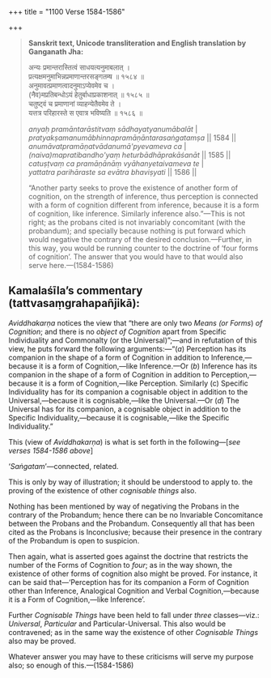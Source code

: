 +++
title = "1100 Verse 1584-1586"

+++
> **Sanskrit text, Unicode transliteration and English translation by Ganganath Jha:** 
>
> अन्यः प्रमान्तरास्तित्वं साधयत्यनुमाबलात् ।  
> प्रत्यक्षमनुमाभिन्नप्रमाणान्तरसङ्गतम्ष ॥ १५८४ ॥  
> अनुमावत्प्रमाणत्वादनुमाऽप्येवमेव च ।  
> (नैव)मप्रतिबन्धोऽयं हेतुर्बाधाप्रकाशनात् ॥ १५८५ ॥  
> चतुष्ट्वं च प्रमाणानां व्याहन्येतैवमेव ते ।  
> यत्तत्र परिहारस्ते स एवात्र भविष्यति ॥ १५८६ ॥ 
>
> *anyaḥ pramāntarāstitvaṃ sādhayatyanumābalāt* \|  
> *pratyakṣamanumābhinnapramāṇāntarasaṅgatamṣa* \|\| 1584 \|\|  
> *anumāvatpramāṇatvādanumā'pyevameva ca* \|  
> *(naiva)mapratibandho'yaṃ heturbādhāprakāśanāt* \|\| 1585 \|\|  
> *catuṣṭvaṃ ca pramāṇānāṃ vyāhanyetaivameva te* \|  
> *yattatra parihāraste sa evātra bhaviṣyati* \|\| 1586 \|\| 
>
> “Another party seeks to prove the existence of another form of cognition, on the strength of inference, thus perception is connected with a form of cognition different from inference, because it is a form of cognition, like inference. Similarly inference also.”—This is not right; as the probans cited is not invariably concomitant (with the probandum); and specially because nothing is put forward which would negative the contrary of the desired conclusion.—Further, in this way, you would be running counter to the doctrine of ‘four forms of cognition’. The answer that you would have to that would also serve here.—(1584-1586)



## Kamalaśīla’s commentary (tattvasaṃgrahapañjikā):

*Aviddhakarṇa* notices the view that “there are only two *Means (or Forms*) *of Cognition*; and there is no *object of Cognition* apart from Specific Individuality and Commonalty (or the Universal)”;—and in refutation of this view, he puts forward the following arguments:—“(*a*) Perception has its companion in the shape of a form of Cognition in addition to Inference,—because it is a form of Cognition,—like Inference.—Or (*b*) Inference has its companion in the shape of a form of Cognition in addition to Perception,—because it is a form of Cognition,—like Perception. Similarly (c) Specific Individuality has for its companion a cognisable object in addition to the Universal,—because it is cognisable,—like the Universal.—Or (*d*) The Universal has for its companion, a cognisable object in addition to the Specific Individuality,—because it is cognisable,—like the Specific Individuality.”

This (view of *Aviddhakarṇa*) is what is set forth in the following—[*see verses 1584-1586 above*]

‘*Saṅgatam*’—connected, related.

This is only by way of illustration; it should be understood to apply to. the proving of the existence of other *cognisable things* also.

Nothing has been mentioned by way of negativing the Probans in the contrary of the Probandum; hence there can be no Invariable Concomitance between the Probans and the Probandum. Consequently all that has been cited as the Probans is Inconclusive; because their presence in the contrary of the Probandum is open to suspicion.

Then again, what is asserted goes against the doctrine that restricts the number of the Forms of Cognition to *four*; as in the way shown, the existence of other forms of cognition also might be proved. For instance, it can be said that—‘Perception has for its companion a Form of Cognition other than Inference, Analogical Cognition and Verbal Cognition,—because it is a Form of Cognition,—like Inference’.

Further *Cognisable* *Things* have been held to fall under *three* classes—viz.: *Universal*, *Particular* and Particular-Universal. This also would be contravened; as in the same way the existence of other *Cognisable Things* also may be proved.

Whatever answer you may have to these criticisms will serve my purpose also; so enough of this.—(1584-1586)


